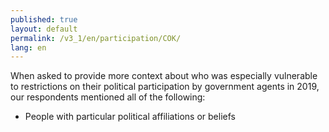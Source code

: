 ```yaml
---
published: true
layout: default
permalink: /v3_1/en/participation/COK/
lang: en
---
```

When asked to provide more context about who was especially vulnerable to restrictions on their political participation by government agents in 2019, our respondents mentioned all of the following: 
-	People with particular political affiliations or beliefs
